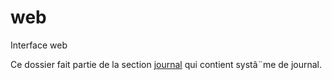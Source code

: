 ﻿# web

Interface web

Ce dossier fait partie de la section [journal](..) qui contient systã¨me de journal.
